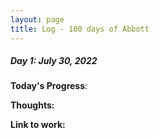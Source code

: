 ```yaml
---
layout: page
title: Log - 100 days of Abbott
---
```



##### Day 1: July 30, 2022

**Today's Progress**: 

**Thoughts:** 

**Link to work:** 



<div class="divider"></div>






